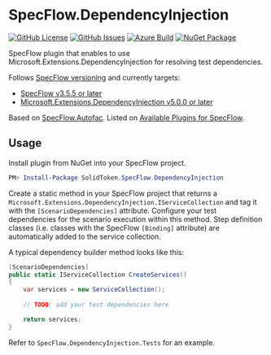 # SpecFlow.DependencyInjection

[![GitHub License](https://img.shields.io/github/license/solidtoken/SpecFlow.DependencyInjection.svg)](https://github.com/solidtoken/SpecFlow.DependencyInjection/blob/main/LICENSE) 
[![GitHub Issues](https://img.shields.io/github/issues/solidtoken/SpecFlow.DependencyInjection.svg)](https://github.com/solidtoken/SpecFlow.DependencyInjection/issues) 
[![Azure Build](https://img.shields.io/azure-devops/build/solidtoken/GitHub/20.svg)](https://solidtoken.visualstudio.com/GitHub/_build/latest?definitionId=20&branchName=main) 
[![NuGet Package](https://img.shields.io/nuget/v/SolidToken.SpecFlow.DependencyInjection.svg)](https://www.nuget.org/packages/SolidToken.SpecFlow.DependencyInjection)

SpecFlow plugin that enables to use Microsoft.Extensions.DependencyInjection for resolving test dependencies.

Follows [SpecFlow versioning](https://specflow.org/blog/we-are-simplifying-our-specflow-and-net-version-support/) and currently targets:
* [SpecFlow v3.5.5 or later](https://www.nuget.org/packages/SpecFlow/3.5.5)
* [Microsoft.Extensions.DependencyInjection v5.0.0 or later](https://www.nuget.org/packages/Microsoft.Extensions.DependencyInjection/5.0.0)

Based on [SpecFlow.Autofac](https://github.com/gasparnagy/SpecFlow.Autofac).
Listed on [Available Plugins for SpecFlow](https://specflow.org/documentation/Available-Plugins/).

## Usage

Install plugin from NuGet into your SpecFlow project.

```powershell
PM> Install-Package SolidToken.SpecFlow.DependencyInjection
```

Create a static method in your SpecFlow project that returns a `Microsoft.Extensions.DependencyInjection.IServiceCollection` and tag it with the `[ScenarioDependencies]` attribute. 
Configure your test dependencies for the scenario execution within this method. 
Step definition classes (i.e. classes with the SpecFlow `[Binding]` attribute) are automatically added to the service collection.

A typical dependency builder method looks like this:

```csharp
[ScenarioDependencies]
public static IServiceCollection CreateServices()
{
    var services = new ServiceCollection();
    
    // TODO: add your test dependencies here

    return services;
}
```

Refer to `SpecFlow.DependencyInjection.Tests` for an example.
